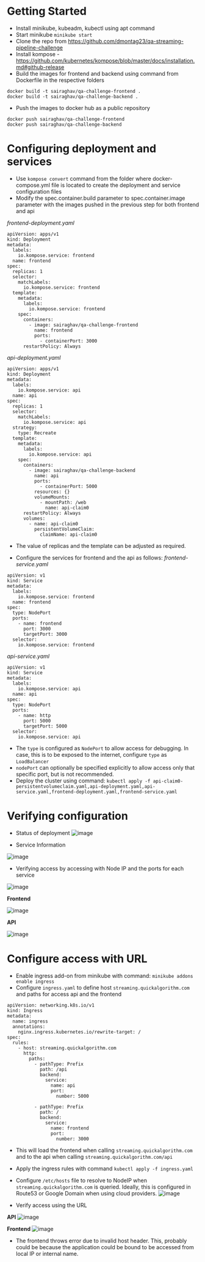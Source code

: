 # Getting Started
- Install minikube, kubeadm, kubectl using apt command
- Start minikube
 `minikube start`
- Clone the repo from https://github.com/dmontag23/qa-streaming-pipeline-challenge
- Install kompose - https://github.com/kubernetes/kompose/blob/master/docs/installation.md#github-release
- Build the images for frontend and backend using command from Dockerfile in the respective folders 
```
docker build -t sairaghav/qa-challenge-frontend .
docker build -t sairaghav/qa-challenge-backend .
```
- Push the images to docker hub as a public repository
```
docker push sairaghav/qa-challenge-frontend
docker push sairaghav/qa-challenge-backend
```

# Configuring deployment and services
- Use `kompose convert` command from the folder where docker-compose.yml file is located to create the deployment and service configuration files
- Modify the spec.container.build parameter to spec.container.image parameter with the images pushed in the previous step for both frontend and api


*frontend-deployment.yaml*
```
apiVersion: apps/v1
kind: Deployment
metadata:
  labels:
    io.kompose.service: frontend
  name: frontend
spec:
  replicas: 1
  selector:
    matchLabels:
      io.kompose.service: frontend
  template:
    metadata:
      labels:
        io.kompose.service: frontend
    spec:
      containers:
        - image: sairaghav/qa-challenge-frontend
          name: frontend
          ports:
            - containerPort: 3000
      restartPolicy: Always
```

*api-deployment.yaml*
```
apiVersion: apps/v1
kind: Deployment
metadata:
  labels:
    io.kompose.service: api
  name: api
spec:
  replicas: 1
  selector:
    matchLabels:
      io.kompose.service: api
  strategy:
    type: Recreate
  template:
    metadata:
      labels:
        io.kompose.service: api
    spec:
      containers:
        - image: sairaghav/qa-challenge-backend
          name: api
          ports:
            - containerPort: 5000
          resources: {}
          volumeMounts:
            - mountPath: /web
              name: api-claim0
      restartPolicy: Always
      volumes:
        - name: api-claim0
          persistentVolumeClaim:
            claimName: api-claim0
```
- The value of replicas and the template can be adjusted as required.

- Configure the services for frontend and the api as follows:
*frontend-service.yaml*
```
apiVersion: v1
kind: Service
metadata:
  labels:
    io.kompose.service: frontend
  name: frontend
spec:
  type: NodePort
  ports:
    - name: frontend
      port: 3000
      targetPort: 3000
  selector:
    io.kompose.service: frontend
```
*api-service.yaml*
```
apiVersion: v1
kind: Service
metadata:
  labels:
    io.kompose.service: api
  name: api
spec:
  type: NodePort
  ports:
    - name: http
      port: 5000
      targetPort: 5000
  selector:
    io.kompose.service: api
```

- The `type` is configured as `NodePort` to allow access for debugging. In case, this is to be exposed to the internet, configure `type` as `LoadBalancer`
- `nodePort` can optionally be specified explicitly to allow access only that specific port, but is not recommended.
- Deploy the cluster using command: `kubectl apply -f api-claim0-persistentvolumeclaim.yaml,api-deployment.yaml,api-service.yaml,frontend-deployment.yaml,frontend-service.yaml`

# Verifying configuration
- Status of deployment
![image](https://user-images.githubusercontent.com/4383992/113478603-1f82de00-948a-11eb-8e58-f1a4238f0d37.png)

- Service Information

![image](https://user-images.githubusercontent.com/4383992/113478684-a33cca80-948a-11eb-8969-d1de271edf26.png)


- Verifying access by accessing with Node IP and the ports for each service

![image](https://user-images.githubusercontent.com/4383992/113479207-fe23f100-948d-11eb-8582-a8842e381028.png)


**Frontend**

![image](https://user-images.githubusercontent.com/4383992/113478806-7dfc8c00-948b-11eb-9275-e7f775ec6625.png)

**API**

![image](https://user-images.githubusercontent.com/4383992/113478797-6c1ae900-948b-11eb-8c6f-34bbc8bec3e1.png)

# Configure access with URL
- Enable ingress add-on from minikube with command: `minikube addons enable ingress`
- Configure `ingress.yaml` to define host `streaming.quickalgorithm.com` and paths for access api and the frontend
```
apiVersion: networking.k8s.io/v1
kind: Ingress
metadata:
  name: ingress
  annotations:
    nginx.ingress.kubernetes.io/rewrite-target: /
spec:
  rules:
    - host: streaming.quickalgorithm.com
      http:
        paths:
          - pathType: Prefix
            path: /api
            backend:
              service:
                name: api
                port:
                  number: 5000

          - pathType: Prefix
            path: /
            backend:
              service:
                name: frontend
                port:
                  number: 3000
```
- This will load the frontend when calling `streaming.quickalgorithm.com` and to the api when calling `streaming.quickalgorithm.com/api`
- Apply the ingress rules with command `kubectl apply -f ingress.yaml`
- Configure `/etc/hosts` file to resolve to NodeIP when `streaming.quickalgorithm.com` is queried. Ideally, this is configured in Route53 or Google Domain when using cloud providers.
![image](https://user-images.githubusercontent.com/4383992/113479089-2fe88800-948d-11eb-8a13-e49a8adf901d.png)

- Verify access using the URL

**API**
![image](https://user-images.githubusercontent.com/4383992/113479300-886c5500-948e-11eb-8649-652616a3d0dd.png)

**Frontend**
![image](https://user-images.githubusercontent.com/4383992/113479308-97eb9e00-948e-11eb-8a78-234e2f410ccf.png)

- The frontend throws error due to invalid host header. This, probably could be because the application could be bound to be accessed from local IP or internal name. 

